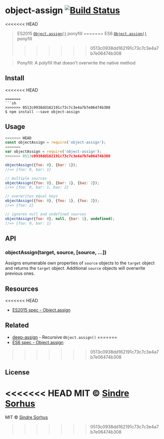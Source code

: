 # object-assign [![Build Status](https://travis-ci.org/sindresorhus/object-assign.svg?branch=master)](https://travis-ci.org/sindresorhus/object-assign)

<<<<<<< HEAD
> ES2015 [`Object.assign()`](http://www.2ality.com/2014/01/object-assign.html) ponyfill
=======
> ES6 [`Object.assign()`](http://www.2ality.com/2014/01/object-assign.html) ponyfill
>>>>>>> 0513c0938dd162191c73c7c3e4a7b7e06474b308

> Ponyfill: A polyfill that doesn't overwrite the native method


## Install

<<<<<<< HEAD
```
=======
```sh
>>>>>>> 0513c0938dd162191c73c7c3e4a7b7e06474b308
$ npm install --save object-assign
```


## Usage

```js
<<<<<<< HEAD
const objectAssign = require('object-assign');
=======
var objectAssign = require('object-assign');
>>>>>>> 0513c0938dd162191c73c7c3e4a7b7e06474b308

objectAssign({foo: 0}, {bar: 1});
//=> {foo: 0, bar: 1}

// multiple sources
objectAssign({foo: 0}, {bar: 1}, {baz: 2});
//=> {foo: 0, bar: 1, baz: 2}

// overwrites equal keys
objectAssign({foo: 0}, {foo: 1}, {foo: 2});
//=> {foo: 2}

// ignores null and undefined sources
objectAssign({foo: 0}, null, {bar: 1}, undefined);
//=> {foo: 0, bar: 1}
```


## API

### objectAssign(target, source, [source, ...])

Assigns enumerable own properties of `source` objects to the `target` object and returns the `target` object. Additional `source` objects will overwrite previous ones.


## Resources

<<<<<<< HEAD
- [ES2015 spec - Object.assign](https://people.mozilla.org/~jorendorff/es6-draft.html#sec-object.assign)


## Related

- [deep-assign](https://github.com/sindresorhus/deep-assign) - Recursive `Object.assign()`
=======
- [ES6 spec - Object.assign](https://people.mozilla.org/~jorendorff/es6-draft.html#sec-object.assign)
>>>>>>> 0513c0938dd162191c73c7c3e4a7b7e06474b308


## License

<<<<<<< HEAD
MIT © [Sindre Sorhus](https://sindresorhus.com)
=======
MIT © [Sindre Sorhus](http://sindresorhus.com)
>>>>>>> 0513c0938dd162191c73c7c3e4a7b7e06474b308
